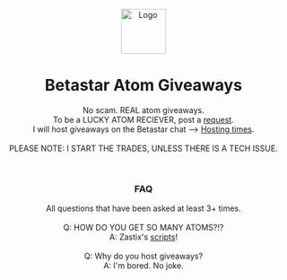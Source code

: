 <div id="top"></div>
<br />
<div align="center">
    <img src="https://VillainsRule2000.github.io/Betastar/images/logo.png" alt="Logo" width="80" height="80">
  <h1 align="center">Betastar Atom Giveaways</h1>

  <p align="center">
    No scam. REAL atom giveaways.<br>
    To be a LUCKY ATOM RECIEVER, post a <a href="https://github.com/VillainsRule2000/Betastar/discussions">request</a>.<br>
    I will host giveaways on the Betastar chat --> <a href="https://github.com/VillainsRule2000/Betastar/discussions/categories/giveaway-times">Hosting times</a>.<br>
    <br>
    PLEASE NOTE: I START THE TRADES, UNLESS THERE IS A TECH ISSUE.
  </p>
</div>
<div id="top"></div>
<br />
<div align="center">
  <h3 align="center">FAQ</h3>

  <p align="center">
    All questions that have been asked at least 3+ times.<br>
      <br>
      Q: HOW DO YOU GET SO MANY ATOMS?!?<br>
      A: Zastix's <a href="https://VillainsRule2000.github.io/Betastar/scripts">scripts</a>!<br>
      <br>
      Q: Why do you host giveaways?<br>
      A: I'm bored. No joke.
  </p>
</div>

